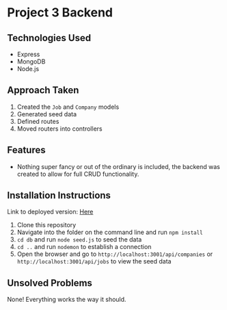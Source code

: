 # Project 3 Backend

## Technologies Used

* Express
* MongoDB
* Node.js

## Approach Taken

1.  Created the `Job` and `Company` models
2.  Generated seed data
3.  Defined routes
4.  Moved routers into controllers

## Features

* Nothing super fancy or out of the ordinary is included, the backend was created to allow for full CRUD functionality.

## Installation Instructions

Link to deployed version: [Here](https://dry-waters-19065.herokuapp.com)

1.  Clone this repository
2.  Navigate into the folder on the command line and run `npm install`
3.  `cd db` and run `node seed.js` to seed the data
4.  `cd ..` and run `nodemon` to establish a connection
5.  Open the browser and go to `http://localhost:3001/api/companies` or `http://localhost:3001/api/jobs` to view the seed data

## Unsolved Problems

None! Everything works the way it should.
